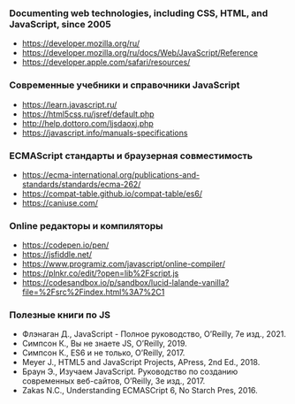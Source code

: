 ###  Documenting web technologies, including CSS, HTML, and JavaScript, since 2005


- https://developer.mozilla.org/ru/
- https://developer.mozilla.org/ru/docs/Web/JavaScript/Reference
- https://developer.apple.com/safari/resources/


### Современные учебники и справочники JavaScript

- https://learn.javascript.ru/
- https://html5css.ru/jsref/default.php 
- http://help.dottoro.com/ljsdaoxj.php
- https://javascript.info/manuals-specifications


### ECMAScript стандарты и браузерная совместимость

- https://ecma-international.org/publications-and-standards/standards/ecma-262/ 
- https://compat-table.github.io/compat-table/es6/
- https://caniuse.com/
 

### Online редакторы и компиляторы

- https://codepen.io/pen/
- https://jsfiddle.net/
- https://www.programiz.com/javascript/online-compiler/
- https://plnkr.co/edit/?open=lib%2Fscript.js
- https://codesandbox.io/p/sandbox/lucid-lalande-vanilla?file=%2Fsrc%2Findex.html%3A7%2C1


### Полезные книги по JS

- Флэнаган Д., JavaScript - Полное руководство, O’Reilly, 7е изд., 2021.
- Симпсон К., Вы не знаете JS, O’Reilly, 2019.
- Симпсон К., ES6 и не только, O’Reilly, 2017.
- Meyer J., HTML5 and JavaScript Projects, APress, 2nd Ed., 2018.
- Браун Э., Изучаем JavaScript. Руководство по созданию современных веб-сайтов, O’Reilly, 3е изд., 2017.
- Zakas N.C., Understanding ECMASCript 6, No Starch Pres, 2016.
